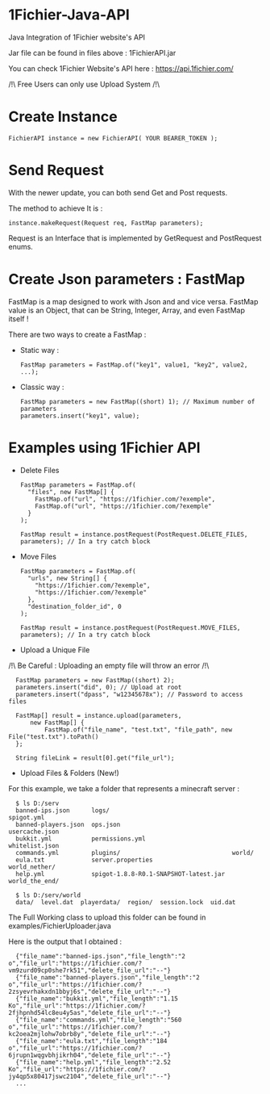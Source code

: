 # 1Fichier-Java-API

Java Integration of 1Fichier website's API

Jar file can be found in files above : 1FichierAPI.jar

You can check 1Fichier Website's API here : https://api.1fichier.com/

/!\ Free Users can only use Upload System /!\

# Create Instance

    FichierAPI instance = new FichierAPI( YOUR BEARER_TOKEN );

# Send Request

With the newer update, you can both send Get and Post requests.

The method to achieve It is :

    instance.makeRequest(Request req, FastMap parameters);

Request is an Interface that is implemented by GetRequest and PostRequest enums.

# Create Json parameters : FastMap

FastMap is a map designed to work with Json and and vice versa. 
FastMap value is an Object, that can be String, Integer, Array, and even FastMap itself !

There are two ways to create a FastMap :

- Static way :

      FastMap parameters = FastMap.of("key1", value1, "key2", value2, ...);

- Classic way :

      FastMap parameters = new FastMap((short) 1); // Maximum number of parameters
      parameters.insert("key1", value);

# Examples using 1Fichier API

- Delete Files

      FastMap parameters = FastMap.of(
        "files", new FastMap[] { 
          FastMap.of("url", "https://1fichier.com/?exemple",
          FastMap.of("url", "https://1fichier.com/?exemple"
        }
      );

      FastMap result = instance.postRequest(PostRequest.DELETE_FILES, parameters); // In a try catch block

- Move Files

      FastMap parameters = FastMap.of(
        "urls", new String[] { 
          "https://1fichier.com/?exemple",
          "https://1fichier.com/?exemple"
        },
        "destination_folder_id", 0
      );

      FastMap result = instance.postRequest(PostRequest.MOVE_FILES, parameters); // In a try catch block

- Upload a Unique File

/!\ Be Careful : Uploading an empty file will throw an error /!\

      FastMap parameters = new FastMap((short) 2);
      parameters.insert("did", 0); // Upload at root
      parameters.insert("dpass", "w12345678x"); // Password to access files
      
      FastMap[] result = instance.upload(parameters, 
          new FastMap[] { 
              FastMap.of("file_name", "test.txt", "file_path", new File("test.txt").toPath() 
      };
      
      String fileLink = result[0].get("file_url");

- Upload Files & Folders (New!)

For this example, we take a folder that represents a minecraft server :

      $ ls D:/serv
      banned-ips.json      logs/                                  spigot.yml
      banned-players.json  ops.json                               usercache.json
      bukkit.yml           permissions.yml                        whitelist.json
      commands.yml         plugins/                               world/
      eula.txt             server.properties                      world_nether/
      help.yml             spigot-1.8.8-R0.1-SNAPSHOT-latest.jar  world_the_end/
      
      $ ls D:/serv/world
      data/  level.dat  playerdata/  region/  session.lock  uid.dat

The Full Working class to upload this folder can be found in examples/FichierUploader.java

Here is the output that I obtained :

      {"file_name":"banned-ips.json","file_length":"2 o","file_url":"https://1fichier.com/?vm9zurd09cp0she7rk51","delete_file_url":"--"}
      {"file_name":"banned-players.json","file_length":"2 o","file_url":"https://1fichier.com/?2zsyevrhakxdn1bbyj6s","delete_file_url":"--"}
      {"file_name":"bukkit.yml","file_length":"1.15 Ko","file_url":"https://1fichier.com/?2fjhpnhd54lc8eu4y5as","delete_file_url":"--"}
      {"file_name":"commands.yml","file_length":"560 o","file_url":"https://1fichier.com/?kc2oea2mjlohw7obrb8y","delete_file_url":"--"}
      {"file_name":"eula.txt","file_length":"184 o","file_url":"https://1fichier.com/?6jrupn1wqgvbhjikrh04","delete_file_url":"--"}
      {"file_name":"help.yml","file_length":"2.52 Ko","file_url":"https://1fichier.com/?jy4qp5x80417jswc2104","delete_file_url":"--"}
      ...
